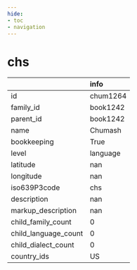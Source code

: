 ```yaml
---
hide:
- toc
- navigation
---
```

# chs
|                      | info     |
|:---------------------|:---------|
| id                   | chum1264 |
| family_id            | book1242 |
| parent_id            | book1242 |
| name                 | Chumash  |
| bookkeeping          | True     |
| level                | language |
| latitude             | nan      |
| longitude            | nan      |
| iso639P3code         | chs      |
| description          | nan      |
| markup_description   | nan      |
| child_family_count   | 0        |
| child_language_count | 0        |
| child_dialect_count  | 0        |
| country_ids          | US       |